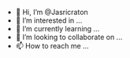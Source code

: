 - 👋 Hi, I’m @Jasricraton
- 👀 I’m interested in ...
- 🌱 I’m currently learning ...
- 💞️ I’m looking to collaborate on ...
- 📫 How to reach me ...

<!---
Jasricraton/Jasricraton is a ✨ special ✨ repository because its `README.md` (this file) appears on your GitHub profile.
You can click the Preview link to take a look at your changes.
--->
